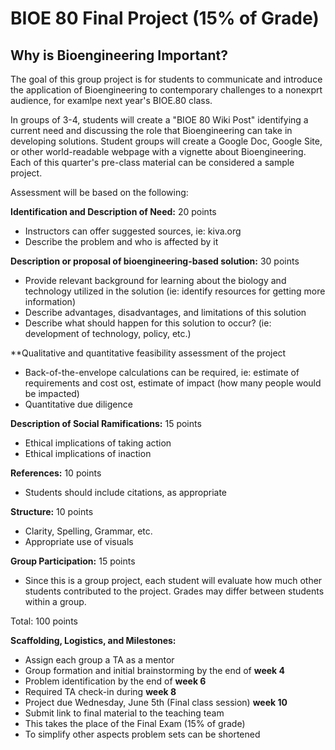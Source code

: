 # BIOE 80 Final Project (15% of Grade)
## Why is Bioengineering Important?

The goal of this group project is for students to communicate and introduce the application of Bioengineering to contemporary challenges to a nonexprt audience, for examlpe next year's BIOE.80 class.

In groups of 3-4, students will create a "BIOE 80 Wiki Post" identifying a current need and discussing the role that Bioengineering can take in developing solutions.
Student groups will create a Google Doc, Google Site, or other world-readable webpage with a vignette about Bioengineering.
Each of this quarter's pre-class material can be considered a sample project.

Assessment will be based on the following:

**Identification and Description of Need:** 20 points
* Instructors can offer suggested sources, ie: kiva.org
* Describe the problem and who is affected by it

**Description or proposal of bioengineering-based solution:** 30 points
* Provide relevant background for learning about the biology and technology utilized in the solution (ie: identify resources for getting more information)
* Describe advantages, disadvantages, and limitations of this solution
* Describe what should happen for this solution to occur? (ie: development of technology, policy, etc.)

**Qualitative and quantitative feasibility assessment of the project 

* Back-of-the-envelope calculations can be required, ie: estimate of requirements and cost ost, estimate of impact (how many people would be impacted)
* Quantitative due diligence

**Description of Social Ramifications:** 15 points
* Ethical implications of taking action
* Ethical implications of inaction

**References:** 10 points
* Students should include citations, as appropriate

**Structure:** 10 points
* Clarity, Spelling, Grammar, etc.
* Appropriate use of visuals

**Group Participation:** 15 points
* Since this is a group project, each student will evaluate how much other students contributed to the project. 
Grades may differ between students within a group.

Total: 100 points

**Scaffolding, Logistics, and Milestones:**
* Assign each group a TA as a mentor
* Group formation and initial brainstorming by the end of **week 4**
* Problem identification by the end of **week 6**
* Required TA check-in during **week 8** 
* Project due Wednesday, June 5th (Final class session) **week 10** 
* Submit link to final material to the teaching team
* This takes the place of the Final Exam (15% of grade)
* To simplify other aspects problem sets can be shortened

